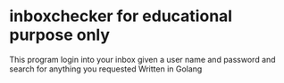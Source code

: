 # inboxchecker for educational purpose only
This program login into your inbox given a user name and password and search for anything you requested
Written in Golang
